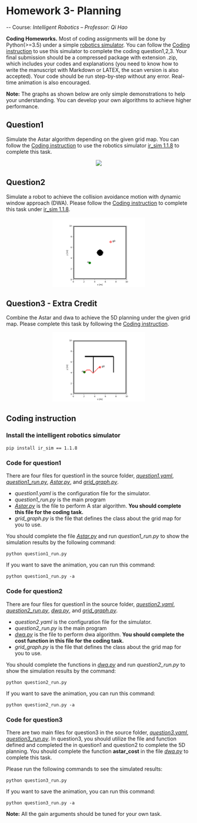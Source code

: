 # Homework 3- Planning

-- Course: *Intelligent Robotics – Professor: Qi Hao*

**Coding Homeworks.** Most of coding assignments will be done by Python(>=3.5) under a simple [robotics simulator](https://github.com/hanruihua/intelligent-robot-simulator/tree/edu). You can follow the [Coding instruction](#jump) to use this simulator to complete the coding question1,2,3. Your final submission should be a compressed package with extension .zip, which includes your codes and explanations (you need to know how to write the manuscript with Markdown or LATEX, the scan version is also accepted). Your code should be run step-by-step without any error. Real-time animation is also encouraged.

**Note:** The graphs as shown below are only simple demonstrations to help your understanding. You can develop your own algorithms to achieve higher performance.

## Question1 

Simulate the Astar algorithm depending on the given grid map. You can follow the [Coding instruction](#jump) to use the robotics simulator [ir_sim 1.1.8](https://github.com/hanruihua/ir_sim) to complete this task. 

<div align=center> <img src=animation/astar.gif width=50%/> </div>

## Question2 

Simulate a robot to achieve the collision avoidance motion with dynamic window approach (DWA). Please follow the [Coding instruction](#jump) to complete this task under [ir_sim 1.1.8](https://github.com/hanruihua/ir_sim). 

<div align=center> <img src=animation/dwa.gif width=50%/> </div>

## Question3 - Extra Credit

Combine the Astar and dwa to achieve the 5D planning under the given grid map. Please complete this task by following the [Coding instruction](#jump). 

<div align=center> <img src=animation/astar_dwa.gif width=50%/> </div>

## <span id="jump">Coding instruction</span>

### Install the intelligent robotics simulator

```
pip install ir_sim == 1.1.8
```

### Code for question1

There are four files for question1 in the source folder, *[question1.yaml](source/question1.yaml)*, *[question1_run.py](source/question1_run.py)*, *[Astar.py](source/Astar.py)*, and *[grid_graph.py](source/grid_graph.py)*.

- *question1.yaml* is the configuration file for the simulator.
- *question1_run.py* is the main program
- *[Astar.py](source/Astar.py)* is the file to perform A star algorithm. **You should complete this file for the coding task.**
- *grid_graph.py* is the file that defines the class about the grid map for you to use. 

You should complete the file *[Astar.py](source/Astar.py)* and run *question1_run.py* to show the simulation results by the following command:

```
python question1_run.py
```

If you want to save the animation, you can run this command:

```
python question1_run.py -a
```

### Code for question2

There are four files for question1 in the source folder, *[question2.yaml](source/question2.yaml)*, *[question2_run.py](source/question2_run.py)*, *[dwa.py](source/dwa.py)*, and *[grid_graph.py](source/grid_graph.py)*.

- *question2.yaml* is the configuration file for the simulator.
- *question2_run.py* is the main program
- *[dwa.py](source/dwa.py)* is the file to perform dwa algorithm. **You should complete the cost function in this file for the coding task.**
- *grid_graph.py* is the file that defines the class about the grid map for you to use. 

You should complete the functions in *[dwa.py](source/dwa.py)* and run *question2_run.py* to show the simulation results by the command:

```
python question2_run.py
```

If you want to save the animation, you can run this command:

```
python question2_run.py -a
```

### Code for question3

There are two main files for question3 in the source folder, *[question3.yaml](source/question3.yaml)*, *[question3_run.py](source/question3_run.py)*. In question3, you should utilize the file and function defined and completed the in question1 and question2 to complete the 5D planning. You should complete the function **astar_cost** in the file *[dwa.py](source/dwa.py)* to complete this task.

Please run the following commands to see the simulated results:

```
python question3_run.py
```

If you want to save the animation, you can run this command:

```
python question3_run.py -a
```

**Note:** All the gain arguments should be tuned for your own task.






